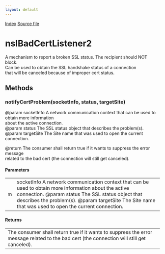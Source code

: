 ```yaml
---
layout: default
---
```

<div id='links'><a href="../index.html">Index</a>
<a href="http://dxr.mozilla.org/mozilla-central/source/security/manager/ssl/public/nsIBadCertListener2.idl">Source file</a>
</div>

# nsIBadCertListener2 #
  
A mechanism to report a broken SSL status. The recipient should NOT block.  
Can be used to obtain the SSL handshake status of a connection  
that will be canceled because of improper cert status.  
  

## Methods ##

### notifyCertProblem(socketInfo, status, targetSite) ###
  
 @param socketInfo A network communication context that can be used to obtain more information  
                   about the active connection.  
 @param status The SSL status object that describes the problem(s).  
 @param targetSite The Site name that was used to open the current connection.  
  
 @return The consumer shall return true if it wants to suppress the error message  
         related to the bad cert (the connection will still get canceled).  
  

#### Parameters ####

<table>

<tr>
<td>m</td>
<td>socketInfo A network communication context that can be used to obtain more information  
                   about the active connection.  
 @param status The SSL status object that describes the problem(s).  
 @param targetSite The Site name that was used to open the current connection.  
</td>
</tr>

</table>

#### Returns ####

<table>

<tr>
<td>The consumer shall return true if it wants to suppress the error message  
         related to the bad cert (the connection will still get canceled).  
</td>
</tr>

</table>

